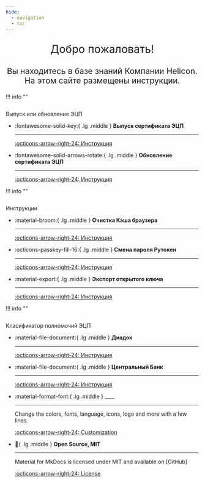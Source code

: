 ```yaml
---
hide:
  - navigation
  - toc
---
```




<p style="font-size:2.0em;text-align: center">
Добро пожаловать!
</p>
<p style="font-size:1.5em;text-align: center">
Вы находитесь в базе знаний Компании Helicon. На этом сайте размещены инструкции.
</p>

!!! info ""
<p style="font-size:2.0em;text-align: center">

Выпуск или обновление ЭЦП

</p>



<div class="grid cards" markdown>


-   :fontawesome-solid-key:{ .lg .middle } __Выпуск сертификата ЭЦП__

    ---
    [:octicons-arrow-right-24:    Инструкция](ecp/releaseecp/release.md)
    
-   :fontawesome-solid-arrows-rotate:{ .lg .middle } __Обновление сертификата ЭЦП__

    ---

    [:octicons-arrow-right-24: Инструкция](ecp/updateecp/update.md)


</div>
!!! info ""

<p style="font-size:2.0em;text-align: center">

Инструкции

</p>


<div class="grid cards" markdown>


-   :material-broom:{ .lg .middle } __Очистка Кэша браузера__

    ---
    [:octicons-arrow-right-24:    Инструкция](instructions/cache/cache.md)
    
-   :octicons-passkey-fill-16:{ .lg .middle } __Смена пароля Рутокен__

    ---

    [:octicons-arrow-right-24: Инструкция](instructions/pincode/pincode.md)

-   :material-export:{ .lg .middle } __Экспорт открытого ключа__

    ---

    [:octicons-arrow-right-24: Инструкция](instructions/openkey/openkey.md)


</div>
!!! info ""
<p style="font-size:2.0em;text-align: center">

Класификатор полномочий ЭЦП

</p>


<div class="grid cards" markdown>

-   :material-file-document:{ .lg .middle } __Диадок__ 

    ---

    [:octicons-arrow-right-24: Инструкция](m4d/diadoc.md)
    
-   :material-file-document:{ .lg .middle }  __Центральный Банк__

    ---


    [:octicons-arrow-right-24: Инструкция](m4d/cb.md)

-   :material-format-font:{ .lg .middle } ____

    ---

    Change the colors, fonts, language, icons, logo and more with a few lines

    [:octicons-arrow-right-24: Customization](#)

-   :key:{ .lg .middle } __Open Source, MIT__

    ---

    Material for MkDocs is licensed under MIT and available on [GitHub]

    [:octicons-arrow-right-24: License](#)

</div>

